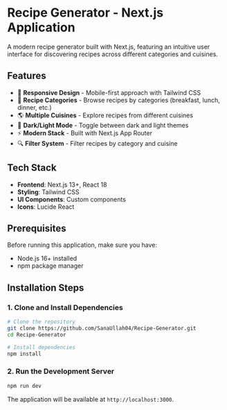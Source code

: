 # Recipe Generator - Next.js Application

A modern recipe generator built with Next.js, featuring an intuitive user interface for discovering recipes across different categories and cuisines.

## Features

- 📱 **Responsive Design** - Mobile-first approach with Tailwind CSS
- 🍳 **Recipe Categories** - Browse recipes by categories (breakfast, lunch, dinner, etc.)
- 🌎 **Multiple Cuisines** - Explore recipes from different cuisines
- 🎨 **Dark/Light Mode** - Toggle between dark and light themes
- ⚡ **Modern Stack** - Built with Next.js App Router
- 🔍 **Filter System** - Filter recipes by category and cuisine

## Tech Stack

- **Frontend**: Next.js 13+, React 18
- **Styling**: Tailwind CSS
- **UI Components**: Custom components
- **Icons**: Lucide React

## Prerequisites

Before running this application, make sure you have:

- Node.js 16+ installed
- npm package manager

## Installation Steps

### 1. Clone and Install Dependencies

```bash
# Clone the repository
git clone https://github.com/SanaUllah04/Recipe-Generator.git
cd Recipe-Generator

# Install dependencies
npm install
```

### 2. Run the Development Server

```bash
npm run dev
```

The application will be available at `http://localhost:3000`.
